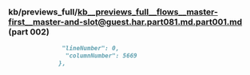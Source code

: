 ### kb/previews_full/kb__previews_full__flows__master-first__master-and-slot@guest.har.part081.md.part001.md (part 002)

```md
               "lineNumber": 0,
                "columnNumber": 5669
              },
           
```

```
